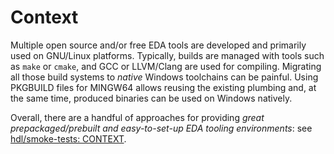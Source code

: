# Context

Multiple open source and/or free EDA tools are developed and primarily used on GNU/Linux platforms. Typically, builds are managed with tools such as `make` or `cmake`, and GCC or LLVM/Clang are used for compiling. Migrating all those build systems to *native* Windows toolchains can be painful. Using PKGBUILD files for MINGW64 allows reusing the existing plumbing and, at the same time, produced binaries can be used on Windows natively.

Overall, there are a handful of approaches for providing *great prepackaged/prebuilt and easy-to-set-up EDA tooling environments*: see [hdl/smoke-tests: CONTEXT](https://github.com/hdl/smoke-tests/blob/main/CONTEXT.md).
